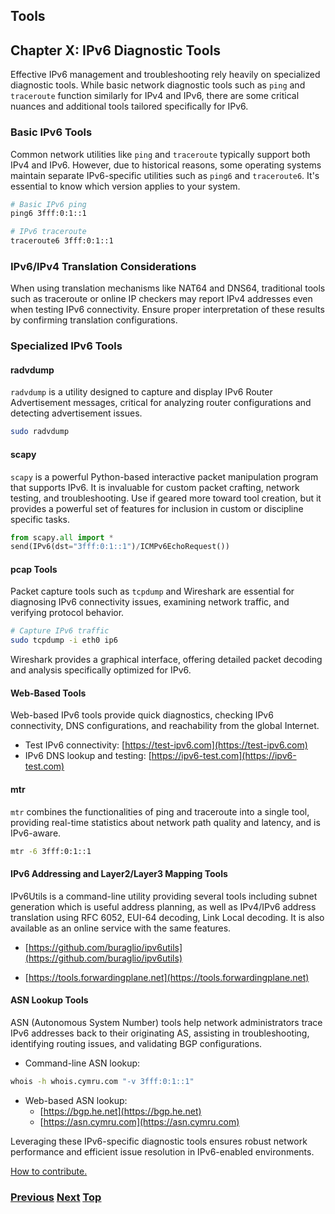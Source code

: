 ## Tools

## Chapter X: IPv6 Diagnostic Tools

Effective IPv6 management and troubleshooting rely heavily on specialized diagnostic tools. While basic network diagnostic tools such as `ping` and `traceroute` function similarly for IPv4 and IPv6, there are some critical nuances and additional tools tailored specifically for IPv6.

### Basic IPv6 Tools

Common network utilities like `ping` and `traceroute` typically support both IPv4 and IPv6. However, due to historical reasons, some operating systems maintain separate IPv6-specific utilities such as `ping6` and `traceroute6`. It's essential to know which version applies to your system.

```bash
# Basic IPv6 ping
ping6 3fff:0:1::1

# IPv6 traceroute
traceroute6 3fff:0:1::1
```

### IPv6/IPv4 Translation Considerations

When using translation mechanisms like NAT64 and DNS64, traditional tools such as traceroute or online IP checkers may report IPv4 addresses even when testing IPv6 connectivity. Ensure proper interpretation of these results by confirming translation configurations.

### Specialized IPv6 Tools

#### radvdump

`radvdump` is a utility designed to capture and display IPv6 Router Advertisement messages, critical for analyzing router configurations and detecting advertisement issues.

```bash
sudo radvdump
```

#### scapy

`scapy` is a powerful Python-based interactive packet manipulation program that supports IPv6. It is invaluable for custom packet crafting, network testing, and troubleshooting. Use if geared more toward tool creation, but it provides a powerful set of features for inclusion in custom or discipline specific tasks.

```python
from scapy.all import *
send(IPv6(dst="3fff:0:1::1")/ICMPv6EchoRequest())
```

#### pcap Tools

Packet capture tools such as `tcpdump` and Wireshark are essential for diagnosing IPv6 connectivity issues, examining network traffic, and verifying protocol behavior.

```bash
# Capture IPv6 traffic
sudo tcpdump -i eth0 ip6
```

Wireshark provides a graphical interface, offering detailed packet decoding and analysis specifically optimized for IPv6.

#### Web-Based Tools

Web-based IPv6 tools provide quick diagnostics, checking IPv6 connectivity, DNS configurations, and reachability from the global Internet.

- Test IPv6 connectivity: [https://test-ipv6.com](https://test-ipv6.com)
- IPv6 DNS lookup and testing: [https://ipv6-test.com](https://ipv6-test.com)

#### mtr

`mtr` combines the functionalities of ping and traceroute into a single tool, providing real-time statistics about network path quality and latency, and is IPv6-aware.

```bash
mtr -6 3fff:0:1::1
```
#### IPv6 Addressing and Layer2/Layer3 Mapping Tools

IPv6Utils is a command-line utility providing several tools including subnet generation which is useful address planning, as well as  IPv4/IPv6 address translation using RFC 6052, EUI-64 decoding, Link Local decoding. It is also available as an online service with the same features.

- [https://github.com/buraglio/ipv6utils](https://github.com/buraglio/ipv6utils)

 - [https://tools.forwardingplane.net](https://tools.forwardingplane.net)

#### ASN Lookup Tools

ASN (Autonomous System Number) tools help network administrators trace IPv6 addresses back to their originating AS, assisting in troubleshooting, identifying routing issues, and validating BGP configurations.

- Command-line ASN lookup:

```bash
whois -h whois.cymru.com "-v 3fff:0:1::1"
```

- Web-based ASN lookup:
  - [https://bgp.he.net](https://bgp.he.net)
  - [https://asn.cymru.com](https://asn.cymru.com)
 

Leveraging these IPv6-specific diagnostic tools ensures robust network performance and efficient issue resolution in IPv6-enabled environments.

[How to contribute.](https://github.com/becarpenter/book6/blob/main/1.%20Introduction%20and%20Foreword/How%20to%20contribute.md#how-to-contribute)

<!-- Link lines generated automatically; do not delete -->

### [<ins>Previous</ins>](Advanced%20Troubleshooting.md) [<ins>Next</ins>](../10.%20Obsolete%20Features%20in%20IPv6/10.%20Obsolete%20Features%20in%20IPv6.md) [<ins>Top</ins>](09.%20Troubleshooting.md)
